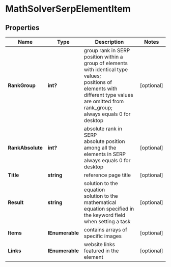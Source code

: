 # MathSolverSerpElementItem


## Properties

| Name | Type | Description | Notes |
|------------ | ------------- | ------------- | -------------|
**RankGroup** | **int?** | group rank in SERP<br>position within a group of elements with identical type values;<br>positions of elements with different type values are omitted from rank_group;<br>always equals 0 for desktop |[optional]|
**RankAbsolute** | **int?** | absolute rank in SERP<br>absolute position among all the elements in SERP<br>always equals 0 for desktop |[optional]|
**Title** | **string** | reference page title |[optional]|
**Result** | **string** | solution to the equation<br>solution to the mathematical equation specified in the keyword field when setting a task |[optional]|
**Items** | **IEnumerable<MathSolverElement>** | contains arrays of specific images |[optional]|
**Links** | **IEnumerable<LinkElement>** | website links featured in the element |[optional]|